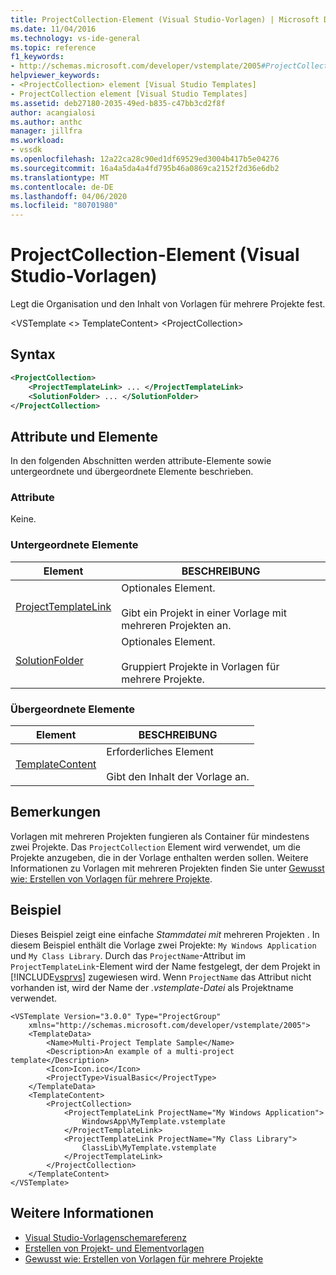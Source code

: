 ```yaml
---
title: ProjectCollection-Element (Visual Studio-Vorlagen) | Microsoft Docs
ms.date: 11/04/2016
ms.technology: vs-ide-general
ms.topic: reference
f1_keywords:
- http://schemas.microsoft.com/developer/vstemplate/2005#ProjectCollection
helpviewer_keywords:
- <ProjectCollection> element [Visual Studio Templates]
- ProjectCollection element [Visual Studio Templates]
ms.assetid: deb27180-2035-49ed-b835-c47bb3cd2f8f
author: acangialosi
ms.author: anthc
manager: jillfra
ms.workload:
- vssdk
ms.openlocfilehash: 12a22ca28c90ed1df69529ed3004b417b5e04276
ms.sourcegitcommit: 16a4a5da4a4fd795b46a0869ca2152f2d36e6db2
ms.translationtype: MT
ms.contentlocale: de-DE
ms.lasthandoff: 04/06/2020
ms.locfileid: "80701980"
---
```

# <a name="projectcollection-element-visual-studio-templates"></a>ProjectCollection-Element (Visual Studio-Vorlagen)
Legt die Organisation und den Inhalt von Vorlagen für mehrere Projekte fest.

 \<VSTemplate \<> TemplateContent> \<ProjectCollection>

## <a name="syntax"></a>Syntax

```xml
<ProjectCollection>
    <ProjectTemplateLink> ... </ProjectTemplateLink>
    <SolutionFolder> ... </SolutionFolder>
</ProjectCollection>
```

## <a name="attributes-and-elements"></a>Attribute und Elemente
 In den folgenden Abschnitten werden attribute-Elemente sowie untergeordnete und übergeordnete Elemente beschrieben.

### <a name="attributes"></a>Attribute
 Keine.

### <a name="child-elements"></a>Untergeordnete Elemente

|Element|BESCHREIBUNG|
|-------------|-----------------|
|[ProjectTemplateLink](../extensibility/projecttemplatelink-element-visual-studio-templates.md)|Optionales Element.<br /><br /> Gibt ein Projekt in einer Vorlage mit mehreren Projekten an.|
|[SolutionFolder](../extensibility/solutionfolder-element-visual-studio-templates.md)|Optionales Element.<br /><br /> Gruppiert Projekte in Vorlagen für mehrere Projekte.|

### <a name="parent-elements"></a>Übergeordnete Elemente

|Element|BESCHREIBUNG|
|-------------|-----------------|
|[TemplateContent](../extensibility/templatecontent-element-visual-studio-templates.md)|Erforderliches Element<br /><br /> Gibt den Inhalt der Vorlage an.|

## <a name="remarks"></a>Bemerkungen
 Vorlagen mit mehreren Projekten fungieren als Container für mindestens zwei Projekte. Das `ProjectCollection` Element wird verwendet, um die Projekte anzugeben, die in der Vorlage enthalten werden sollen. Weitere Informationen zu Vorlagen mit mehreren Projekten finden Sie unter [Gewusst wie: Erstellen von Vorlagen für mehrere Projekte](../ide/how-to-create-multi-project-templates.md).

## <a name="example"></a>Beispiel
 Dieses Beispiel zeigt eine einfache *Stammdatei mit* mehreren Projekten . In diesem Beispiel enthält die Vorlage zwei Projekte: `My Windows Application` und `My Class Library`. Durch das `ProjectName`-Attribut im `ProjectTemplateLink`-Element wird der Name festgelegt, der dem Projekt in [!INCLUDE[vsprvs](../code-quality/includes/vsprvs_md.md)] zugewiesen wird. Wenn `ProjectName` das Attribut nicht vorhanden ist, wird der Name der *.vstemplate-Datei* als Projektname verwendet.

```
<VSTemplate Version="3.0.0" Type="ProjectGroup"
    xmlns="http://schemas.microsoft.com/developer/vstemplate/2005">
    <TemplateData>
        <Name>Multi-Project Template Sample</Name>
        <Description>An example of a multi-project template</Description>
        <Icon>Icon.ico</Icon>
        <ProjectType>VisualBasic</ProjectType>
    </TemplateData>
    <TemplateContent>
        <ProjectCollection>
            <ProjectTemplateLink ProjectName="My Windows Application">
                WindowsApp\MyTemplate.vstemplate
            </ProjectTemplateLink>
            <ProjectTemplateLink ProjectName="My Class Library">
                ClassLib\MyTemplate.vstemplate
            </ProjectTemplateLink>
        </ProjectCollection>
    </TemplateContent>
</VSTemplate>
```

## <a name="see-also"></a>Weitere Informationen
- [Visual Studio-Vorlagenschemareferenz](../extensibility/visual-studio-template-schema-reference.md)
- [Erstellen von Projekt- und Elementvorlagen](../ide/creating-project-and-item-templates.md)
- [Gewusst wie: Erstellen von Vorlagen für mehrere Projekte](../ide/how-to-create-multi-project-templates.md)
